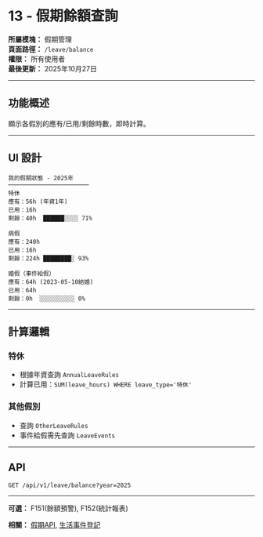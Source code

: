 # 13 - 假期餘額查詢

**所屬模塊：** 假期管理  
**頁面路徑：** `/leave/balance`  
**權限：** 所有使用者  
**最後更新：** 2025年10月27日

---

## 功能概述

顯示各假別的應有/已用/剩餘時數，即時計算。

---

## UI 設計

```
我的假期狀態 - 2025年
───────────────────────
特休
應有：56h (年資1年)
已用：16h
剩餘：40h  ██████░░░░ 71%

病假
應有：240h
已用：16h
剩餘：224h ████████░ 93%

婚假（事件給假）
應有：64h (2023-05-10結婚)
已用：64h
剩餘：0h  ░░░░░░░░░░ 0%
```

---

## 計算邏輯

### 特休
- 根據年資查詢 `AnnualLeaveRules`
- 計算已用：`SUM(leave_hours) WHERE leave_type='特休'`

### 其他假別
- 查詢 `OtherLeaveRules`
- 事件給假需先查詢 `LeaveEvents`

---

## API

```
GET /api/v1/leave/balance?year=2025
```

---

**可選：** F151(餘額預警), F152(統計報表)

**相關：** [假期API](../API設計/假期API.md), [生活事件登記](./12-生活事件登記.md)

